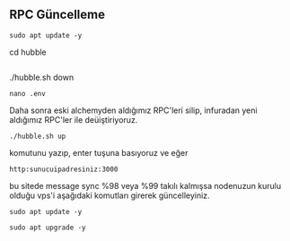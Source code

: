 ## RPC Güncelleme
```shell
sudo apt update -y
```
cd hubble
```shell

```
./hubble.sh down
```shell
nano .env
```
Daha sonra eski alchemyden aldığımız RPC'leri silip, infuradan yeni aldığımız RPC'ler ile deüiştiriyoruz.
```shell
./hubble.sh up
```
komutunu yazıp, enter tuşuna basıyoruz ve eğer
```shell
http:sunucuipadresiniz:3000
```
bu sitede message sync %98 veya %99 takılı kalmışsa nodenuzun kurulu olduğu vps'i aşağıdaki komutları girerek güncelleyiniz.

```shell
sudo apt update -y
```

```shell
sudo apt upgrade -y
```
